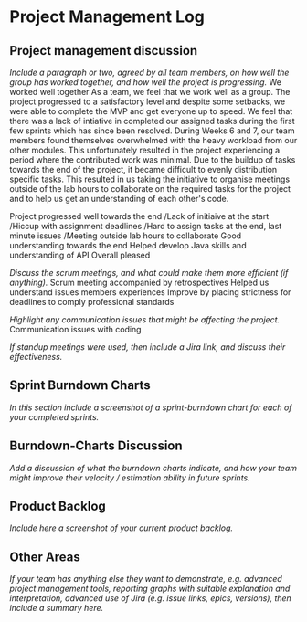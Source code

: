 # Project Management Log

## Project management discussion

*Include a paragraph or two, agreed by all team members, on how well the group has worked together, and how well the project is progressing.*
We worked well together
As a team, we feel that we work well as a group. The project progressed to a satisfactory level and despite some setbacks, we were able to complete the MVP and get everyone up to speed. We feel that there was a lack of intiative in completed our assigned tasks during the first few sprints which has since been resolved. During Weeks 6 and 7, our team members found themselves overwhelmed with the heavy workload from our other modules. This unfortunately resulted in the project experiencing a period where the contributed work was minimal. Due to the buildup of tasks towards the end of the project, it became difficult to evenly distribution specific tasks. This resulted in us taking the initiative to organise meetings outside of the lab hours to collaborate on the required tasks for the project and to help us get an understanding of each other's code. 

Project progressed well towards the end
/Lack of initiaive at the start
/Hiccup with assignment deadlines
/Hard to assign tasks at the end, last minute issues
/Meeting outside lab hours to collaborate
Good understanding towards the end
Helped develop Java skills and understanding of API
Overall pleased


*Discuss the scrum meetings, and what could make them more efficient (if anything).*
Scrum meeting accompanied by retrospectives
Helped us understand issues members experiences
Improve by placing strictness for deadlines to comply professional standards


*Highlight any communication issues that might be affecting the project.*
Communication issues with coding


*If standup meetings were used, then include a Jira link, and discuss their effectiveness.*

## Sprint Burndown Charts

*In this section include a screenshot of a sprint-burndown chart for each of your completed sprints.*

## Burndown-Charts Discussion
*Add a discussion of what the burndown charts indicate, and how your team might improve their velocity / estimation ability in future sprints.*

## Product Backlog
*Include here a screenshot of your current product backlog.*

## Other Areas
*If your team has anything else they want to demonstrate, e.g. advanced project management tools, reporting graphs with suitable explanation and interpretation, advanced use of Jira (e.g. issue links, epics, versions), then include a summary here.*
